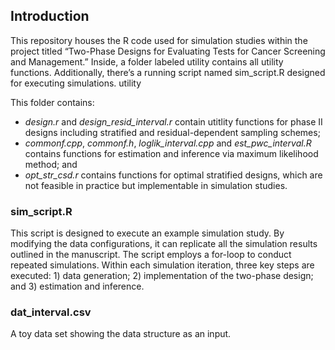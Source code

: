 ## Introduction
This repository houses the R code used for simulation studies within the project titled “Two-Phase Designs for Evaluating Tests for Cancer Screening and Management.” Inside, a folder labeled utility contains all utility functions. Additionally, there’s a running script named sim_script.R designed for executing simulations.
utility

This folder contains:
-	*design.r* and *design_resid_interval.r* contain utitlity functions for phase II designs including stratified and residual-dependent sampling schemes;
-	*commonf.cpp*, *commonf.h*, *loglik_interval.cpp* and *est_pwc_interval.R* contains functions for estimation and inference via maximum likelihood method; and
-	*opt_str_csd.r* contains functions for optimal stratified designs, which are not feasible in practice but implementable in simulation studies.
  
### sim_script.R
This script is designed to execute an example simulation study. By modifying the data configurations, it can replicate all the simulation results outlined in the manuscript. The script employs a for-loop to conduct repeated simulations. Within each simulation iteration, three key steps are executed: 1) data generation; 2) implementation of the two-phase design; and 3) estimation and inference.

### dat_interval.csv
A toy data set showing the data structure as an input. 
